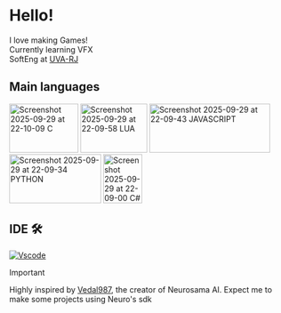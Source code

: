 # **Hello!** 

I love making Games! \
Currently learning VFX \
SoftEng at [UVA-RJ](https://www.uva.br/)

 ## **Main languages**
 <img width="124" height="88" alt="Screenshot 2025-09-29 at 22-10-09 C" src="https://github.com/user-attachments/assets/79ab4b10-a508-4766-9ebc-cec9853f4b65" />
<img width="120" height="88" alt="Screenshot 2025-09-29 at 22-09-58 LUA" src="https://github.com/user-attachments/assets/40dd4171-a805-4177-a834-fbc9d12cc75d" />
<img width="217" height="88" alt="Screenshot 2025-09-29 at 22-09-43 JAVASCRIPT" src="https://github.com/user-attachments/assets/1b6b1b1d-7679-431b-af69-a51c7d1a4c29" />
<img width="165" height="88" alt="Screenshot 2025-09-29 at 22-09-34 PYTHON" src="https://github.com/user-attachments/assets/85be5de7-fbd6-4e5c-a89e-981c54b3ec63" />
<img width="70" height="88" alt="Screenshot 2025-09-29 at 22-09-00 C#" src="https://github.com/user-attachments/assets/7d347003-386d-4d7e-9d09-8f72d1a25ea5" />

## **IDE 🛠**

 [![Vscode](https://github.com/user-attachments/assets/4d24629a-852a-49fe-9bc9-3e4e668ced8b)](https://code.visualstudio.com/)

> [!IMPORTANT]
> Highly inspired by [Vedal987](https://github.com/Vedal987), the creator of Neurosama AI. Expect me to make some projects using Neuro's sdk
